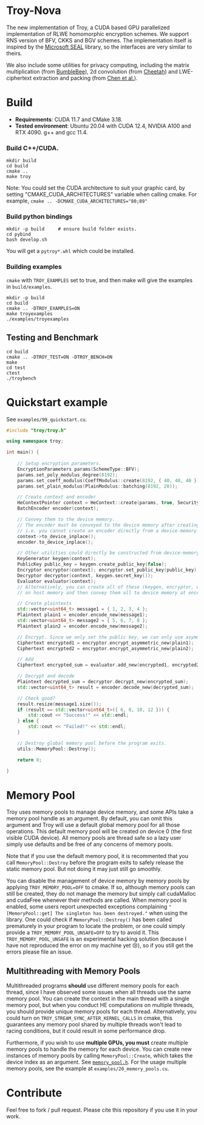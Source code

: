 # Troy-Nova

The new implementation of Troy, a CUDA based GPU parallelized implementation of RLWE homomorphic encryption schemes. We support RNS version of BFV, CKKS and BGV schemes. The implementation itself is inspired by the [Microsoft SEAL](https://github.com/microsoft/SEAL) library, so the interfaces are very similar to theirs. 

We also include some utilities for privacy computing, including the matrix multiplication (from [BumbleBee](https://eprint.iacr.org/2023/1678)), 2d convolution (from [Cheetah](https://www.usenix.org/system/files/sec22-huang-zhicong.pdf)) and LWE-ciphertext extraction and packing (from [Chen et al.](https://eprint.iacr.org/2020/015.pdf)).

# Build

* **Requirements**: CUDA 11.7 and CMake 3.18.
* **Tested environment**: Ubuntu 20.04 with CUDA 12.4, NVIDIA A100 and RTX 4090. g++ and gcc 11.4.

### Build C++/CUDA.

```
mkdir build
cd build
cmake ..
make troy
```

Note: You could set the CUDA architecture to suit your graphic card, by setting "CMAKE_CUDA_ARCHITECTURES" variable when calling cmake. For example, `cmake .. -DCMAKE_CUDA_ARCHITECTURES="80;89"`

### Build python bindings

```
mkdir -p build     # ensure build folder exists.
cd pybind
bash develop.sh
```

You will get a `pytroy*.whl` which could be installed.

### Building examples

`cmake` with `TROY_EXAMPLES` set to true, and then make will give the examples in `build/examples`.

```
mkdir -p build
cd build
cmake .. -DTROY_EXAMPLES=ON
make troyexamples
./examples/troyexamples
```

## Testing and Benchmark

```
cd build
cmake .. -DTROY_TEST=ON -DTROY_BENCH=ON
make
cd test
ctest
./troybench
```

# Quickstart example

See `examples/99_quickstart.cu`.

```c++
#include "troy/troy.h"

using namespace troy;

int main() {
    
    // Setup encryption parameters.
    EncryptionParameters params(SchemeType::BFV);
    params.set_poly_modulus_degree(8192);
    params.set_coeff_modulus(CoeffModulus::create(8192, { 40, 40, 40 }));
    params.set_plain_modulus(PlainModulus::batching(8192, 20));

    // Create context and encoder
    HeContextPointer context = HeContext::create(params, true, SecurityLevel::Classical128);
    BatchEncoder encoder(context);

    // Convey them to the device memory.
    // The encoder must be conveyed to the device memory after creating it from a host-memory context.
    // i.e. you cannot create an encoder directly from a device-memory context.
    context->to_device_inplace();
    encoder.to_device_inplace();

    // Other utilities could directly be constructed from device-memory context.
    KeyGenerator keygen(context);
    PublicKey public_key = keygen.create_public_key(false);
    Encryptor encryptor(context); encryptor.set_public_key(public_key);
    Decryptor decryptor(context, keygen.secret_key());
    Evaluator evaluator(context);
    // Alternatively, you can create all of these (keygen, encryptor, etc.) 
    // on host memory and then convey them all to device memory at once.

    // Create plaintexts
    std::vector<uint64_t> message1 = { 1, 2, 3, 4 };
    Plaintext plain1 = encoder.encode_new(message1);
    std::vector<uint64_t> message2 = { 5, 6, 7, 8 };
    Plaintext plain2 = encoder.encode_new(message2);

    // Encrypt. Since we only set the public key, we can only use asymmetric encryption.
    Ciphertext encrypted1 = encryptor.encrypt_asymmetric_new(plain1);
    Ciphertext encrypted2 = encryptor.encrypt_asymmetric_new(plain2);

    // Add
    Ciphertext encrypted_sum = evaluator.add_new(encrypted1, encrypted2);

    // Decrypt and decode
    Plaintext decrypted_sum = decryptor.decrypt_new(encrypted_sum);
    std::vector<uint64_t> result = encoder.decode_new(decrypted_sum);

    // Check good?
    result.resize(message1.size());
    if (result == std::vector<uint64_t>({ 6, 8, 10, 12 })) {
        std::cout << "Success!" << std::endl;
    } else {
        std::cout << "Failed!" << std::endl;
    }

    // Destroy global memory pool before the program exits.
    utils::MemoryPool::Destroy();

    return 0;

}
```

# Memory Pool

Troy uses memory pools to manage device memory, and some APIs take a memory pool handle as an argument. By default, you can omit this argument and Troy will use a default global memory pool for all those operations. This default memory pool will be created on device 0 (the first visible CUDA device). All memory pools are thread safe so a lazy user simply use defaults and be free of any concerns of memory pools. 

Note that if you use the default memory pool, it is recommented that you call `MemoryPool::Destroy` before the program exits to safely release the static memory pool. But not doing it may just still go smoothly.

You can disable the management of device memory by memory pools by applying `TROY_MEMORY_POOL=OFF` to cmake. If so, although memory pools can still be created, they do not manage the memory but simply call cudaMalloc and cudaFree whenever their methods are called. When memory pool is enabled, some users report unexpected exceptions complaining `"[MemoryPool::get] The singleton has been destroyed."` when using the library. One could check if `MemoryPool::Destroy()` has been called prematurely in your program to locate the problem, or one could simply provide a `TROY_MEMORY_POOL_UNSAFE=OFF` to try to avoid it. This `TROY_MEMORY_POOL_UNSAFE` is an experimental hacking solution (because I have not reproduced the error on my machine yet 😢), so if you still get the errors please file an issue.

## Multithreading with Memory Pools

Multithreaded programs **should** use different memory pools for each thread, since I have observed some issues when all threads use the same memory pool. You can create the context in the main thread with a single memory pool, but when you conduct HE computations on multiple threads, you should provide unique memory pools for each thread. Alternatively, you could turn on `TROY_STREAM_SYNC_AFTER_KERNEL_CALLS` in cmake, this guarantees any memory pool shared by multiple threads won't lead to racing conditions, but it could result in some performance drop.

Furthermore, if you wish to use **multiple GPUs, you must** create multiple memory pools to handle the memory for each device. You can create new instances of memory pools by calling `MemoryPool::Create`, which takes the device index as an argument. See [`memory_pool.h`](src/utils/memory_pool.h). For the usage multiple memory pools, see the example at `examples/20_memory_pools.cu`.


# Contribute
Feel free to fork / pull request.
Please cite this repository if you use it in your work.